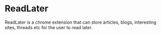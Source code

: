 # ReadLater
ReadLater is a chrome extension that can store articles, blogs, interesting sites, threads etc for the user to read later. 
